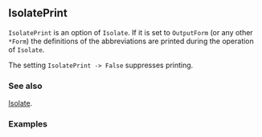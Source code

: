 ## IsolatePrint

`IsolatePrint` is an option of `Isolate`. If it is set to `OutputForm` (or any other `*Form`) the definitions of the abbreviations are printed during the operation of `Isolate`.

The setting `IsolatePrint -> False` suppresses printing.

### See also

[Isolate](Isolate).

### Examples